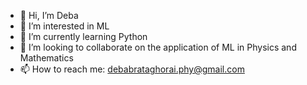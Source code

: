 - 👋 Hi, I’m Deba
- 👀 I’m interested in ML
- 🌱 I’m currently learning Python
- 💞️ I’m looking to collaborate on the application of ML in Physics and Mathematics
- 📫 How to reach me: debabrataghorai.phy@gmail.com

<!---
Deba143G/Deba143G is a ✨ special ✨ repository because its `README.md` (this file) appears on your GitHub profile.
You can click the Preview link to take a look at your changes.
--->
